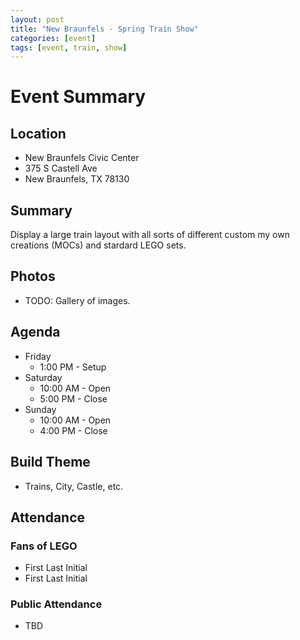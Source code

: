 ```yaml
---
layout: post
title: "New Braunfels - Spring Train Show"
categories: [event]
tags: [event, train, show]
---
```


# Event Summary

## Location

- New Braunfels Civic Center
- 375 S Castell Ave
- New Braunfels, TX 78130

## Summary

Display a large train layout with all sorts of different custom my own creations (MOCs) and stardard LEGO sets.

## Photos

- TODO: Gallery of images.

## Agenda

- Friday
  - 1:00 PM - Setup
- Saturday
  - 10:00 AM - Open
  - 5:00 PM - Close
- Sunday
  - 10:00 AM - Open
  - 4:00 PM - Close

## Build Theme

- Trains, City, Castle, etc.

## Attendance

### Fans of LEGO

- First Last Initial
- First Last Initial

### Public Attendance

- TBD
